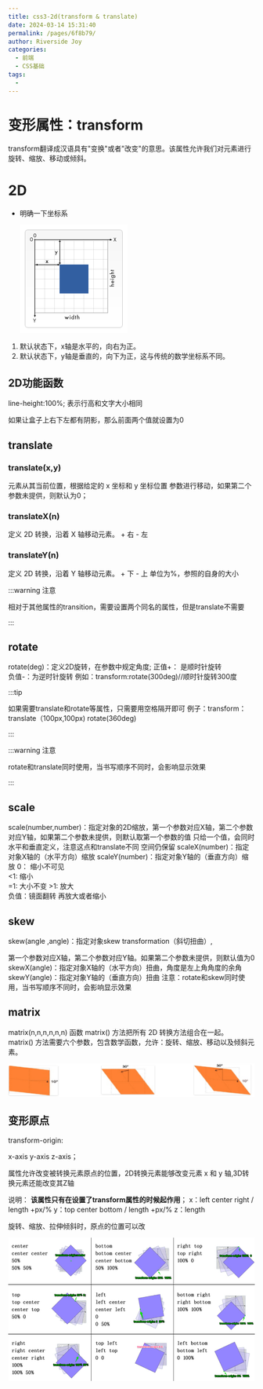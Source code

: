 ```yaml
---
title: css3-2d(transform & translate)
date: 2024-03-14 15:31:40
permalink: /pages/6f8b79/
author: Riverside Joy
categories:
  - 前端
  - CSS基础
tags:
  - 
---
```

# 变形属性：transform

transform翻译成汉语具有"变换"或者"改变"的意思。该属性允许我们对元素进行旋转、缩放、移动或倾斜。

# 2D

+ 明确一下坐标系

  ![](./17img/12.png)

1. 默认状态下，x轴是水平的，向右为正。
2. 默认状态下，y轴是垂直的，向下为正，这与传统的数学坐标系不同。

## 2D功能函数

line-height:100%;   表示行高和文字大小相同

如果让盒子上右下左都有阴影，那么前面两个值就设置为0

## translate

### translate(x,y)

元素从其当前位置，根据给定的 x 坐标和 y 坐标位置  参数进行移动，如果第二个参数未提供，则默认为0；

###    translateX(n)

定义 2D 转换，沿着 X 轴移动元素。 +  右  - 左 

###    translateY(n)

定义 2D 转换，沿着 Y 轴移动元素。  + 下   - 上
单位为%，参照的自身的大小

:::warning 注意

相对于其他属性的transition，需要设置两个同名的属性，但是translate不需要

:::

## rotate

rotate(deg)：定义2D旋转，在参数中规定角度;
      正值+： 是顺时针旋转       
      负值-：为逆时针旋转
      例如：transform:rotate(300deg)//顺时针旋转300度

:::tip

如果需要translate和rotate等属性，只需要用空格隔开即可
例子：transform：translate（100px,100px) rotate(360deg)

:::

:::warning 注意

rotate和translate同时使用，当书写顺序不同时，会影响显示效果

:::

## scale

scale(number,number)：指定对象的2D缩放，第一个参数对应X轴，第二个参数对应Y轴，如果第二个参数未提供，则默认取第一个参数的值
	只给一个值，会同时水平和垂直定义，注意这点和translate不同
		空间仍保留
   scaleX(number)：指定对象X轴的（水平方向）缩放
   scaleY(number)：指定对象Y轴的（垂直方向）缩放
	0： 缩小不可见   
	<1: 缩小    
	=1: 大小不变
    >1: 放大       
    负值：镜面翻转 再放大或者缩小

## skew

skew(angle ,angle)：指定对象skew transformation（斜切扭曲）,     

第一个参数对应X轴，第二个参数对应Y轴。如果第二个参数未提供，则默认值为0
    skewX(angle)：指定对象X轴的（水平方向）扭曲，角度是左上角角度的余角
    skewY(angle)：指定对象Y轴的（垂直方向）扭曲
注意：rotate和skew同时使用，当书写顺序不同时，会影响显示效果

## matrix

matrix(n,n,n,n,n,n) 函数
   matrix() 方法把所有 2D 转换方法组合在一起。
   matrix() 方法需要六个参数，包含数学函数，允许：旋转、缩放、移动以及倾斜元素。

![](./17img/16.png)

## 变形原点

transform-origin:

x-axis  y-axis  z-axis；

属性允许改变被转换元素原点的位置，2D转换元素能够改变元素 x 和 y 轴,3D转换元素还能改变其Z轴

说明：
**该属性只有在设置了transform属性的时候起作用**；
x：left  center right    /  length +px/%
y：top center bottom     /  length +px/%
z：length

旋转、缩放、拉伸倾斜时，原点的位置可以改

![](17img\transfrm-origin.png)
